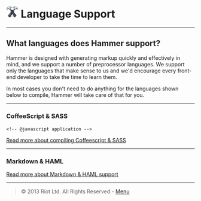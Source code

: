 # ![](img/icon-small.png) Language Support

***

## What languages does Hammer support?

Hammer is designed with generating markup quickly and effectively in mind, and we support a number of preprocessor languages. We support only the languages that make sense to us and we'd encourage every front-end developer to take the time to learn them.

In most cases you don't need to do anything for the languages shown below to compile, Hammer will take care of that for you.

***

### CoffeeScript & SASS

	<!-- @javascript application -->

[Read more about compiling Coffeescript & SASS](coffeescript-&-sass.md "Read more about compiling Coffeescript & SASS")

***

### Markdown & HAML

[Read more about Markdown & HAML support](markdown-&-haml.md "Read more about Markdown & HAML support")

***

> © 2013 Riot Ltd. All Rights Reserved - [Menu](index.md "Main menu")